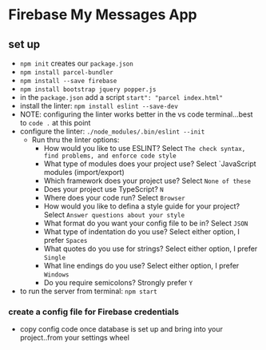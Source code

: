 # Firebase My Messages App

## set up

- `npm init` creates our `package.json`
- `npm install parcel-bundler`
- `npm install --save firebase`
- `npm install bootstrap jquery popper.js`
- in the `package.json` add a script `start": "parcel index.html"`
- install the linter: `npm install eslint --save-dev`
- NOTE: configuring the linter works better in the vs code terminal...best to `code .` at this point
- configure the linter: `./node_modules/.bin/eslint --init`
  - Run thru the linter options:
    - How would you like to use ESLINT? Select `The check syntax, find problems, and enforce code style`
    - What type of modules does your project use? Select `JavaScript modules (import/export)
    - Which framework does your project use? Select `None of these`
    - Does your project use TypeScript? `N`
    - Where does your code run? Select `Browser`
    - How would you like to defina a style guide for your project? Select `Answer questions about your style`
    - What format do you want your config file to be in? Select `JSON`
    - What type of indentation do you use? Select either option, I prefer `Spaces`
    - What quotes do you use for strings? Select either option, I prefer `Single`
    - What line endings do you use? Select either option, I prefer `Windows`
    - Do you require semicolons? Strongly prefer `Y`
- to run the server from terminal: `npm start`

### create a config file for Firebase credentials

- copy config code once database is set up and bring into your project..from your settings wheel
